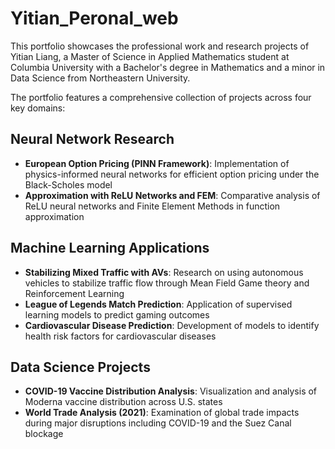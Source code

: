 # Yitian_Peronal_web
This portfolio showcases the professional work and research projects of Yitian Liang, a Master of Science in Applied Mathematics student at Columbia University with a Bachelor's degree in Mathematics and a minor in Data Science from Northeastern University.

The portfolio features a comprehensive collection of projects across four key domains:

## Neural Network Research
- **European Option Pricing (PINN Framework)**: Implementation of physics-informed neural networks for efficient option pricing under the Black-Scholes model
- **Approximation with ReLU Networks and FEM**: Comparative analysis of ReLU neural networks and Finite Element Methods in function approximation

## Machine Learning Applications
- **Stabilizing Mixed Traffic with AVs**: Research on using autonomous vehicles to stabilize traffic flow through Mean Field Game theory and Reinforcement Learning
- **League of Legends Match Prediction**: Application of supervised learning models to predict gaming outcomes
- **Cardiovascular Disease Prediction**: Development of models to identify health risk factors for cardiovascular diseases

## Data Science Projects
- **COVID-19 Vaccine Distribution Analysis**: Visualization and analysis of Moderna vaccine distribution across U.S. states
- **World Trade Analysis (2021)**: Examination of global trade impacts during major disruptions including COVID-19 and the Suez Canal blockage
